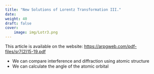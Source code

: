 ```yaml
---
title: "New Solutions of Lorentz Transformation III."
date:
weight: 40
draft: false
cover:
    image: img/Lotr3.png
---
```


This article is available on the website: https://arpgweb.com/pdf-files/sr7(2)15-19.pdf

- We can compare interference and diffraction using atomic structure
- We can calculate the angle of the atomic orbital